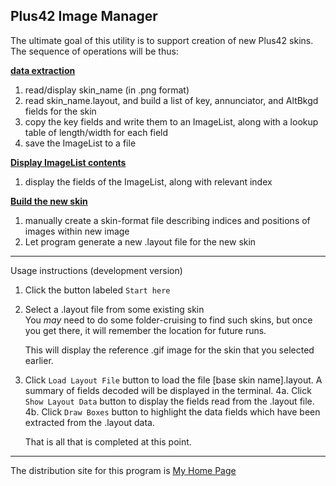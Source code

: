 ##  Plus42 Image Manager

The ultimate goal of this utility is to support creation of new Plus42 skins.  
The sequence of operations will be thus:

<ins>**data extraction**</ins>
1. read/display skin_name (in .png format)
2. read skin_name.layout, and build a list of key, annunciator, and AltBkgd fields for the skin
3. copy the key fields and write them to an ImageList,
   along with a lookup table of length/width for each field
4. save the ImageList to a file

<ins>**Display ImageList contents**</ins>
1. display the fields of the ImageList, along with relevant index

<ins>**Build the new skin**</ins>
1. manually create a skin-format file describing indices and positions of images
   within new image
2. Let program generate a new .layout file for the new skin
    
<hr>

Usage instructions (development version)  

1. Click the button labeled <code>Start here</code>
2. Select a .layout file from some existing skin  
   You *may* need to do some folder-cruising to find such skins,
   but once you get there, it will remember the location for future runs.  
   
   This will display the reference .gif image for the skin that you selected earlier.
3. Click <code>Load Layout File</code> button to load the file [base skin name].layout.
   A summary of fields decoded will be displayed in the terminal.
4a. Click <code>Show Layout Data</code> button to display the fields read from the .layout file.
4b. Click <code>Draw Boxes</code> button to highlight the data fields which have been
    extracted from the .layout data.  
    
    That is all that is completed at this point.
   
<hr>

The distribution site for this program is [My Home Page](https://derelllicht.42web.io/pimage_mgr.html)
